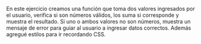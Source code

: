 En este ejercicio creamos una función que toma dos valores ingresados por el usuario, verifica si son números válidos, los suma si corresponde y muestra el resultado. Si uno o ambos valores no son números, muestra un mensaje de error para guiar al usuario a ingresar datos correctos. Además agregué estilos para ir recordando CSS.
